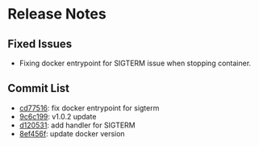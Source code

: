 # Release Notes

## Fixed Issues

- Fixing docker entrypoint for SIGTERM issue when stopping container.

## Commit List

- <a href='https://github.com/LearningToPi/azure_smtp_relay/commit/cd77516552e8d99ab9340a7342de2b6bc07b55f0'>cd77516</a>: fix docker entrypoint for sigterm
- <a href='https://github.com/LearningToPi/azure_smtp_relay/commit/9c6c199f7284f6b8e9a6771d560cad208e51c9ff'>9c6c199</a>: v1.0.2 update
- <a href='https://github.com/LearningToPi/azure_smtp_relay/commit/d1205310cffc2cbefed304096a0623ba57408e57'>d120531</a>: add handler for SIGTERM
- <a href='https://github.com/LearningToPi/azure_smtp_relay/commit/8ef456f31b91f1719eda777d7c7ca6b85e36339a'>8ef456f</a>: update docker version
